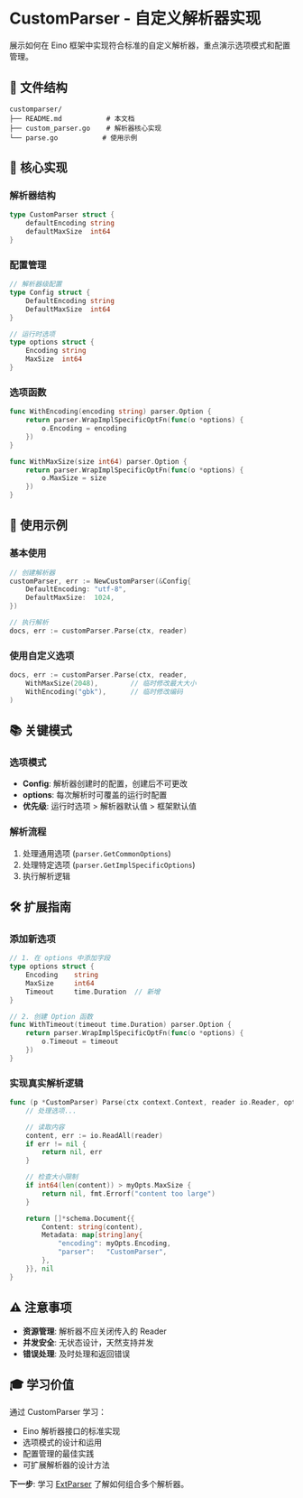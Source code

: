 # CustomParser - 自定义解析器实现

展示如何在 Eino 框架中实现符合标准的自定义解析器，重点演示选项模式和配置管理。

## 📁 文件结构

```
customparser/
├── README.md           # 本文档
├── custom_parser.go    # 解析器核心实现
└── parse.go           # 使用示例
```

## 🔧 核心实现

### 解析器结构
```go
type CustomParser struct {
    defaultEncoding string
    defaultMaxSize  int64
}
```

### 配置管理
```go
// 解析器级配置
type Config struct {
    DefaultEncoding string
    DefaultMaxSize  int64
}

// 运行时选项
type options struct {
    Encoding string
    MaxSize  int64
}
```

### 选项函数
```go
func WithEncoding(encoding string) parser.Option {
    return parser.WrapImplSpecificOptFn(func(o *options) {
        o.Encoding = encoding
    })
}

func WithMaxSize(size int64) parser.Option {
    return parser.WrapImplSpecificOptFn(func(o *options) {
        o.MaxSize = size
    })
}
```

## 🚀 使用示例

### 基本使用
```go
// 创建解析器
customParser, err := NewCustomParser(&Config{
    DefaultEncoding: "utf-8",
    DefaultMaxSize:  1024,
})

// 执行解析
docs, err := customParser.Parse(ctx, reader)
```

### 使用自定义选项
```go
docs, err := customParser.Parse(ctx, reader,
    WithMaxSize(2048),        // 临时修改最大大小
    WithEncoding("gbk"),      // 临时修改编码
)
```

## 📚 关键模式

### 选项模式
- **Config**: 解析器创建时的配置，创建后不可更改
- **options**: 每次解析时可覆盖的运行时配置
- **优先级**: 运行时选项 > 解析器默认值 > 框架默认值

### 解析流程
1. 处理通用选项 (`parser.GetCommonOptions`)
2. 处理特定选项 (`parser.GetImplSpecificOptions`)
3. 执行解析逻辑

## 🛠️ 扩展指南

### 添加新选项
```go
// 1. 在 options 中添加字段
type options struct {
    Encoding    string
    MaxSize     int64
    Timeout     time.Duration  // 新增
}

// 2. 创建 Option 函数
func WithTimeout(timeout time.Duration) parser.Option {
    return parser.WrapImplSpecificOptFn(func(o *options) {
        o.Timeout = timeout
    })
}
```

### 实现真实解析逻辑
```go
func (p *CustomParser) Parse(ctx context.Context, reader io.Reader, opts ...parser.Option) ([]*schema.Document, error) {
    // 处理选项...

    // 读取内容
    content, err := io.ReadAll(reader)
    if err != nil {
        return nil, err
    }

    // 检查大小限制
    if int64(len(content)) > myOpts.MaxSize {
        return nil, fmt.Errorf("content too large")
    }

    return []*schema.Document{{
        Content: string(content),
        Metadata: map[string]any{
            "encoding": myOpts.Encoding,
            "parser":   "CustomParser",
        },
    }}, nil
}
```

## ⚠️ 注意事项

- **资源管理**: 解析器不应关闭传入的 Reader
- **并发安全**: 无状态设计，天然支持并发
- **错误处理**: 及时处理和返回错误

## 🎓 学习价值

通过 CustomParser 学习：
- Eino 解析器接口的标准实现
- 选项模式的设计和运用
- 配置管理的最佳实践
- 可扩展解析器的设计方法

**下一步**: 学习 [ExtParser](../extparser/) 了解如何组合多个解析器。